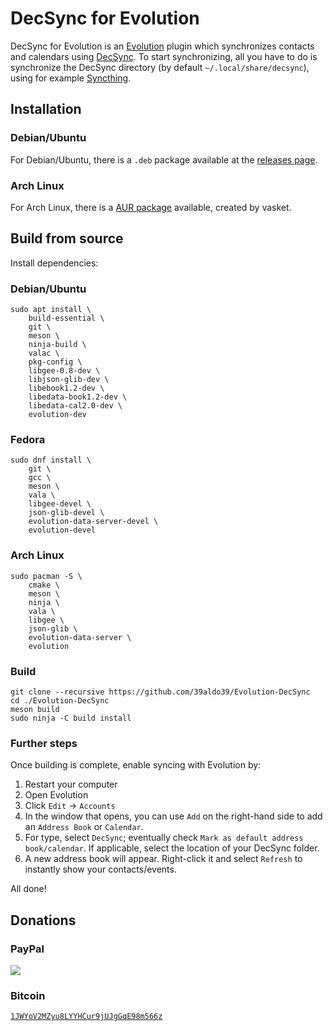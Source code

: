 DecSync for Evolution
=====================

DecSync for Evolution is an [Evolution](https://wiki.gnome.org/Apps/Evolution) plugin which synchronizes contacts and calendars using [DecSync](https://github.com/39aldo39/DecSync). To start synchronizing, all you have to do is synchronize the DecSync directory (by default `~/.local/share/decsync`), using for example [Syncthing](https://syncthing.net).

Installation
------------

### Debian/Ubuntu
For Debian/Ubuntu, there is a `.deb` package available at the [releases page](https://github.com/39aldo39/Evolution-DecSync/releases).

### Arch Linux
For Arch Linux, there is a [AUR package](https://aur.archlinux.org/packages/evolution-decsync) available, created by vasket.

Build from source
-----------------

Install dependencies:

### Debian/Ubuntu

```
sudo apt install \
	build-essential \
	git \
	meson \
	ninja-build \
	valac \
	pkg-config \
	libgee-0.8-dev \
	libjson-glib-dev \
	libebook1.2-dev \
	libedata-book1.2-dev \
	libedata-cal2.0-dev \
	evolution-dev
```

### Fedora
```
sudo dnf install \
	git \
	gcc \
	meson \
	vala \
	libgee-devel \
	json-glib-devel \
	evolution-data-server-devel \
	evolution-devel
```

### Arch Linux

```
sudo pacman -S \
	cmake \
	meson \
	ninja \
	vala \
	libgee \
	json-glib \
	evolution-data-server \
	evolution
```

### Build

```
git clone --recursive https://github.com/39aldo39/Evolution-DecSync
cd ./Evolution-DecSync
meson build
sudo ninja -C build install
```

### Further steps

Once building is complete, enable syncing with Evolution by:

1. Restart your computer
2. Open Evolution
3. Click `Edit` → `Accounts`
4. In the window that opens, you can use `Add` on the right-hand side to add an `Address Book` or `Calendar`.
5. For type, select `DecSync`; eventually check `Mark as default address book/calendar`. If applicable, select the location of your DecSync folder.
6. A new address book will appear. Right-click it and select `Refresh` to instantly show your contacts/events.

All done!


Donations
---------

### PayPal
[![](https://www.paypalobjects.com/en_US/i/btn/btn_donateCC_LG.gif)](https://www.paypal.com/cgi-bin/webscr?cmd=_s-xclick&hosted_button_id=4V96AFD3S4TPJ)

### Bitcoin
[`1JWYoV2MZyu8LYYHCur9jUJgGqE98m566z`](bitcoin:1JWYoV2MZyu8LYYHCur9jUJgGqE98m566z)
